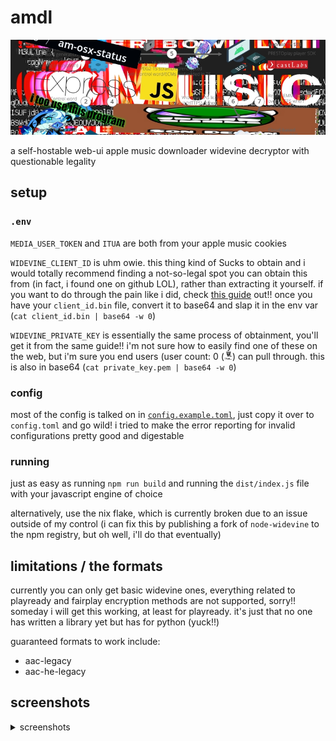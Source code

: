 # amdl

![banner](./docs/banner.jpg)

a self-hostable web-ui apple music downloader widevine decryptor with questionable legality

## setup

### `.env`

`MEDIA_USER_TOKEN` and `ITUA` are both from your apple music cookies

`WIDEVINE_CLIENT_ID` is uhm owie. this thing kind of Sucks to obtain and i would totally recommend finding a not-so-legal spot you can obtain this from (in fact, i found one on github LOL), rather than extracting it yourself. if you want to do through the pain like i did, check [this guide](forum.videohelp.com/threads/408031-Dumping-Your-own-L3-CDM-with-Android-Studio) out!! once you have your `client_id.bin` file, convert it to base64 and slap it in the env var (`cat client_id.bin | base64 -w 0`)

`WIDEVINE_PRIVATE_KEY` is essentially the same process of obtainment, you'll get it from the same guide!! i'm not sure how to easily find one of these on the web, but i'm sure you end users (user count: 0 (<img src="./docs/true.png" alt="robert downey jr. true image" height="13">) can pull through. this is also in base64 (`cat private_key.pem | base64 -w 0`)

### config

most of the config is talked on in [`config.example.toml`](./config.example.toml), just copy it over to `config.toml` and go wild! i tried to make the error reporting for invalid configurations pretty good and digestable

### running

just as easy as running `npm run build` and running the `dist/index.js` file with your javascript engine of choice

alternatively, use the nix flake, which is currently broken due to an issue outside of my control (i can fix this by publishing a fork of `node-widevine` to the npm registry, but oh well, i'll do that eventually)

## limitations / the formats

currently you can only get basic widevine ones, everything related to playready and fairplay encryption methods are not supported, sorry!! someday i will get this working, at least for playready. it's just that no one has written a library yet but has for python (yuck!!)

guaranteed formats to work include:

- aac-legacy
- aac-he-legacy

## screenshots

<details>
<summary>screenshots</summary>

![home screen](./docs/screen-home.png)

![search screen](./docs/screen-search.png)

![download screen](./docs/screen-dl.png)

</details>
